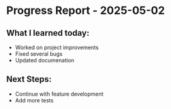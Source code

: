 # Progress Report - 2025-05-02
## What I learned today:
- Worked on project improvements
- Fixed several bugs
- Updated documenation

## Next Steps:
- Continue with feature development
- Add more tests
